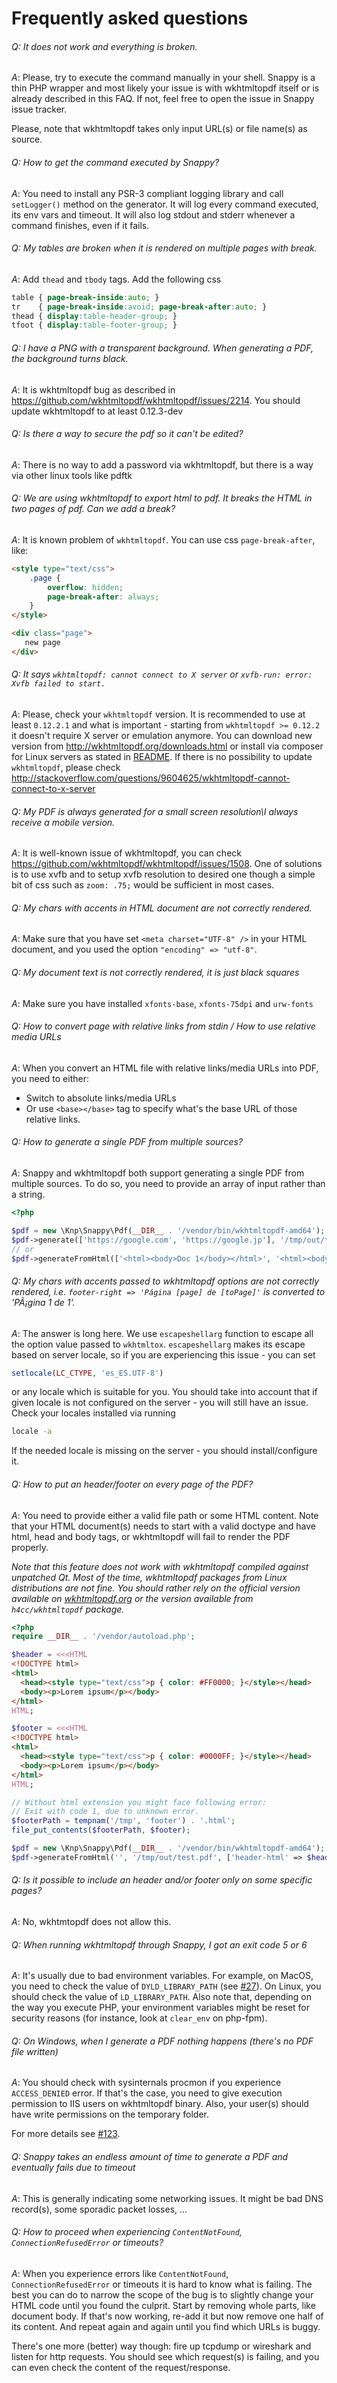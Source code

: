 # Frequently asked questions

###### *Q*: It does not work and everything is broken.

*A*: Please, try to execute the command manually in your shell. Snappy is a thin PHP wrapper and most likely your issue is with wkhtmltopdf itself or is already described in this FAQ. If not, feel free to open the issue in Snappy issue tracker.

Please, note that wkhtmltopdf takes only input URL(s) or file name(s) as source.


###### *Q*: How to get the command executed by Snappy?

*A*: You need to install any PSR-3 compliant logging library and call `setLogger()` method on the generator. It will 
log every command executed, its env vars and timeout. It will also log stdout and stderr whenever a command finishes, even if it fails.


###### *Q*: My tables are broken when it is rendered on multiple pages with break.

*A*: Add ```thead``` and ```tbody``` tags. Add the following css 
```css
table { page-break-inside:auto; }
tr    { page-break-inside:avoid; page-break-after:auto; }
thead { display:table-header-group; }
tfoot { display:table-footer-group; }
```


###### *Q*: I have a PNG with a transparent background. When generating a PDF, the background turns black.

*A*: It is wkhtmltopdf bug as described in https://github.com/wkhtmltopdf/wkhtmltopdf/issues/2214. You should update wkhtmltopdf to at least 0.12.3-dev


###### *Q*: Is there a way to secure the pdf so it can't be edited?

*A*:  There is no way to add a password via wkhtmltopdf, but there is a way via other linux tools like pdftk


###### *Q*: We are using wkhtmltopdf to export html to pdf. It breaks the HTML in two pages of pdf. Can we add a break?

*A*: It is known problem of `wkhtmltopdf`. You can use css `page-break-after`, like:
```html
<style type="text/css">
    .page {
        overflow: hidden;
        page-break-after: always;
    }
</style>

<div class="page">
   new page
</div>
```


###### *Q*: It says `wkhtmltopdf: cannot connect to X server` or `xvfb-run: error: Xvfb failed to start.`

*A*: Please, check your `wkhtmltopdf` version. It is recommended to use at least `0.12.2.1` and what is important - starting from `wkhtmltopdf >= 0.12.2` it doesn't require X server or emulation anymore. You can download new version from http://wkhtmltopdf.org/downloads.html or install via composer for Linux servers as stated in [README](https://github.com/KnpLabs/snappy#wkhtmltopdf-binary-as-composer-dependencies). If there is no possibility to update `wkhtmltopdf`, please check http://stackoverflow.com/questions/9604625/wkhtmltopdf-cannot-connect-to-x-server


###### *Q*: My PDF is always generated for a small screen resolution\I always receive a mobile version.

*A*: It is well-known issue of wkhtmltopdf, you can check https://github.com/wkhtmltopdf/wkhtmltopdf/issues/1508. One of solutions is to use xvfb and to setup xvfb resolution to desired one though a simple bit of css such as `zoom: .75;` would be sufficient in most cases.

###### *Q*: My chars with accents in HTML document are not correctly rendered.

*A*: Make sure that you have set `<meta charset="UTF-8" />` in your HTML document, and you used the option `"encoding" => "utf-8"`.

###### *Q*: My document text is not correctly rendered, it is just black squares

*A*: Make sure you have installed `xfonts-base`, `xfonts-75dpi` and `urw-fonts`

###### *Q*: How to convert page with relative links from stdin / How to use relative media URLs

*A*: When you convert an HTML file with relative links/media URLs into PDF, you need to either:
* Switch to absolute links/media URLs
* Or use `<base></base>` tag to specify what's the base URL of those relative links.

###### *Q*: How to generate a single PDF from multiple sources?

*A*: Snappy and wkhtmltopdf both support generating a single PDF from multiple sources. To do so, you need to provide an array of input rather than a string.

```php
<?php

$pdf = new \Knp\Snappy\Pdf(__DIR__ . '/vendor/bin/wkhtmltopdf-amd64');
$pdf->generate(['https://google.com', 'https://google.jp'], '/tmp/out/test.pdf');
// or
$pdf->generateFromHtml(['<html><body>Doc 1</body></html>', '<html><body>Doc 2</body></html>'], '/tmp/out/test.pdf');
```

###### *Q*: My chars with accents passed to wkhtmltopdf options are not correctly rendered, i.e. `footer-right => 'Página [page] de [toPage]'` is converted to 'PÃ¡gina 1 de 1'.

*A*: The answer is long here. We use `escapeshellarg` function to escape all the option value passed to `wkhtmltox`. `escapeshellarg` makes its escape based on server locale, so if you are  experiencing this issue - you can set 
```php
setlocale(LC_CTYPE, 'es_ES.UTF-8')
``` 

or any locale which is suitable for you. You should take into account that if given locale is not configured on the server - you will still have an issue. Check your locales installed via running
```bash
locale -a
```
If the needed locale is missing on the server - you should install/configure it.

###### *Q*: How to put an header/footer on every page of the PDF?

*A*: You need to provide either a valid file path or some HTML content. Note that your HTML document(s) needs to start with a valid doctype and have html, head and body tags, or wkhtmltopdf will fail to render the PDF properly.

*Note that this feature does not work with wkhtmltopdf compiled against unpatched Qt. Most of the time, wkhtmltopdf packages from Linux distributions are not fine. You should rather rely on the 
official version available on [wkhtmltopdf.org](https://wkhtmltopdf.org) or the version available from `h4cc/wkhtmltopdf` package.*

```php
<?php
require __DIR__ . '/vendor/autoload.php';

$header = <<<HTML
<!DOCTYPE html>
<html>
  <head><style type="text/css">p { color: #FF0000; }</style></head>
  <body><p>Lorem ipsum</p></body>
</html>
HTML;

$footer = <<<HTML
<!DOCTYPE html>
<html>
  <head><style type="text/css">p { color: #0000FF; }</style></head>
  <body><p>Lorem ipsum</p></body>
</html>
HTML;

// Without html extension you might face following error:
// Exit with code 1, due to unknown error.
$footerPath = tempnam('/tmp', 'footer') . '.html';
file_put_contents($footerPath, $footer);

$pdf = new \Knp\Snappy\Pdf(__DIR__ . '/vendor/bin/wkhtmltopdf-amd64');
$pdf->generateFromHtml('', '/tmp/out/test.pdf', ['header-html' => $header, 'footer-html' => $footerPath], true);
```

###### *Q*: Is it possible to include an header and/or footer only on some specific pages?

*A*: No, wkhtmtopdf does not allow this.

###### *Q*: When running wkhtmltopdf through Snappy, I got an exit code 5 or 6

*A*: It's usually due to bad environment variables. For example, on MacOS, you need to check the value of `DYLD_LIBRARY_PATH` (see [#27](https://github.com/KnpLabs/snappy/issues/27#issuecomment-7199659)). 
On Linux, you should check the value of `LD_LIBRARY_PATH`. Also note that, depending on the way you execute PHP, your environment variables might be reset for security reasons (for instance, look at `clear_env` on php-fpm).

###### *Q*: On Windows, when I generate a PDF nothing happens (there's no PDF file written)

*A*: You should check with sysinternals procmon if you experience `ACCESS_DENIED` error. If that's the case, you need to give execution permission to IIS users on wkhtmltopdf binary. Also, your user(s) should have write permissions on the temporary folder.

For more details see [#123](https://github.com/KnpLabs/snappy/issues/123).

###### *Q*: Snappy takes an endless amount of time to generate a PDF and eventually fails due to timeout

*A*: This is generally indicating some networking issues. It might be bad DNS record(s), some sporadic packet losses, ...

###### *Q*: How to proceed when experiencing `ContentNotFound`, `ConnectionRefusedError` or timeouts?

*A*: When you experience errors like `ContentNotFound`, `ConnectionRefusedError` or timeouts it is hard to know what is failing. The best you can do to narrow the scope of the bug is to slightly change your HTML code until you found the culprit. 
Start by removing whole parts, like document body. If that's now working, re-add it but now remove one half of its content. And repeat again and again until you find which URLs is buggy.

There's one more (better) way though: fire up tcpdump or wireshark and listen for http requests. You should see which request(s) is failing, and you can even check the content of the request/response.
